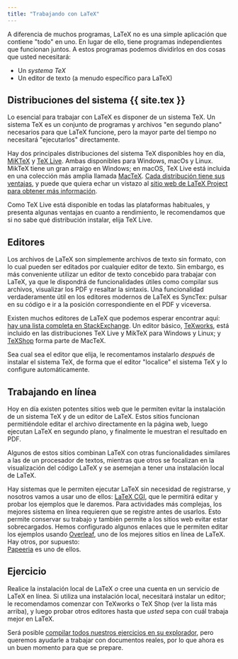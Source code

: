 ```yaml
---
title: "Trabajando con LaTeX"
---
```


A diferencia de muchos programas, LaTeX no es una simple aplicación que contiene
"todo" en uno. En lugar de ello, tiene programas independientes que funcionan juntos.
A estos programas podemos dividirlos en dos cosas que usted necesitará:

- Un _systema TeX_
- Un editor de texto (a menudo específico para LaTeX)

## Distribuciones del sistema {{ site.tex }}

Lo esencial para trabajar con LaTeX es disponer de un sistema TeX. Un sistema TeX es
un conjunto de programas y archivos "en segundo plano" necesarios para que LaTeX
funcione, pero la mayor parte del tiempo no necesitará "ejecutarlos" directamente.   

Hay dos principales distribuciones del sistema TeX disponibles hoy en día,
[MiKTeX](https://www.miktex.org) y [TeX Live](https://tug.org/texlive). Ambas
disponibles para Windows, macOs y Linux.
MikTeX tiene un gran arraigo en Windows;
en macOS, TeX Live está incluida en una colección más amplia llamada [MacTeX](http://www.tug.org/mactex/).
[Cada distribución tiene sus ventajas](https://tex.stackexchange.com/questions/20036), y puede
que quiera echar un vistazo al [sitio web de LaTeX Project 
para obtener más información](https://www.latex-project.org/get/).

Como TeX Live está disponible en todas las plataformas habituales, y presenta algunas
ventajas en cuanto a rendimiento, le recomendamos que si no sabe qué distribución instalar,
elija TeX Live.

## Editores

Los archivos de LaTeX son simplemente archivos de texto sin formato, con lo cual pueden ser 
editados por cualquier editor de texto. Sin embargo, es más conveniente utilizar
un editor de texto concebido para trabajar con LaTeX, ya que le dispondrá de funcionalidades
útiles como compilar sus archivos, visualizar los PDF y resaltar la sintaxis. Una
funcionalidad verdaderamente útil en los editores modernos de LaTeX es SyncTex: pulsar 
en su código e ir a la posición correspondiente en el PDF y viceversa.   

Existen muchos editores de LaTeX que podemos esperar encontrar aquí: 
[hay una lista completa en StackExchange](https://tex.stackexchange.com/questions/339/latex-editors-ides).
Un editor básico, [TeXworks](https://tug.org/texworks), está incluido en las distribuciones
TeX Live y MikTeX para Windows y Linux; y [TeXShop](https://pages.uoregon.edu/koch/texshop/)
forma parte de MacTeX.  

Sea cual sea el editor que elija, le recomentamos instalarlo _después_ de instalar el 
sistema TeX, de forma que el editor "localice" el sistema TeX y lo configure automáticamente. 

## Trabajando en línea

Hoy en día existen potentes sitios web que le permiten evitar la
instalación de un sistema TeX y de un editor de LaTeX. Estos sitios 
funcionan permitiéndole editar el archivo directamente en la página web, luego 
ejecutan LaTeX en segundo plano, y finalmente le muestran el resultado en PDF.

Algunos de estos sitios combinan LaTeX con otras funcionalidades similares a las 
de un procesador de textos, mientras que otros se focalizan en la visualización del 
código LaTeX y se asemejan a tener una instalación local de LaTeX. 

Hay sistemas que le permiten ejecutar LaTeX sin necesidad de registrarse, y nosotros
vamos a usar uno de ellos: 
[LaTeX CGI](https://latexcgi.xyz), que le permitirá
editar y probar los ejemplos que le daremos. Para actividades más complejas, los mejores
sistema en línea requieren que se registre antes de usarlos. Esto permite conservar
su trabajo y también permite a los sitios web evitar estar sobrecargados. Hemos configurado
algunos enlaces que le permiten editar los ejemplos usando [Overleaf](https://www.overleaf.com), 
uno de los mejores sitios en línea de LaTeX. Hay otros, por supuesto:  
[Papeeria](https://papeeria.com/) es uno de ellos.

## Ejercicio

Realice la instalación local de LaTeX _o_ cree una cuenta en un servicio de 
LaTeX en línea. Si utiliza una instalación local, necesitará instalar 
un editor; le recomendamos comenzar con TeXworks o TeX Shop (ver la lista 
más arriba), y luego probar otros editores hasta que _usted_ sepa con cuál 
trabaja mejor en LaTeX.

Será posible [compilar todos nuestros ejercicios en su explorador](help), pero queremos 
ayudarle a trabajar con documentos reales, por lo que ahora es un buen momento para que se prepare.
